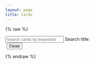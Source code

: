 ```yaml
---
layout: page
title: Cards
---
```


{% raw %}
<div id="app">
  <div class="search-wrapper">
    <input type="text" v-model="search" placeholder="Search cards by keywords"/>
        <label>Search title:</label>
  </div>
  <div class="card-wrapper">
    <div class="card" v-for="post in filteredList" @click="zoomIn(post)">
      <img v-bind:src="post.img"/>
    </div>
  </div>
  <div class="overlay" v-if="zoomedPost" @click.self="zoomOut()">
    <div class="zoomedCard">
      <img v-bind:src="zoomedPost.img"/>
      <button class="closeButton" @click="zoomOut()">Close</button>
    </div>
  </div>
</div>

{% endraw %}
